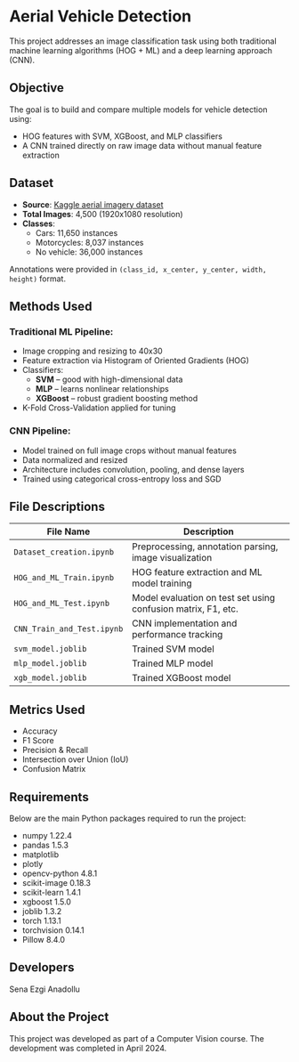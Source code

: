 # Aerial Vehicle Detection

This project addresses an image classification task using both traditional machine learning algorithms (HOG + ML) and a deep learning approach (CNN). 

## Objective

The goal is to build and compare multiple models for vehicle detection using:
- HOG features with SVM, XGBoost, and MLP classifiers
- A CNN trained directly on raw image data without manual feature extraction

## Dataset

- **Source**: [Kaggle aerial imagery dataset](https://www.kaggle.com/datasets/javiersanchezsoriano/traffic-images-captured-from-uavs)
- **Total Images**: 4,500 (1920x1080 resolution)
- **Classes**:
  - Cars: 11,650 instances
  - Motorcycles: 8,037 instances
  - No vehicle: 36,000 instances
    
Annotations were provided in `(class_id, x_center, y_center, width, height)` format.

## Methods Used

### Traditional ML Pipeline:
- Image cropping and resizing to 40x30
- Feature extraction via Histogram of Oriented Gradients (HOG)
- Classifiers:
  - **SVM** – good with high-dimensional data
  - **MLP** – learns nonlinear relationships
  - **XGBoost** – robust gradient boosting method
- K-Fold Cross-Validation applied for tuning

### CNN Pipeline:
- Model trained on full image crops without manual features
- Data normalized and resized
- Architecture includes convolution, pooling, and dense layers
- Trained using categorical cross-entropy loss and SGD

## File Descriptions

| File Name                    | Description                                                 |
|-----------------------------|-------------------------------------------------------------|
| `Dataset_creation.ipynb`    | Preprocessing, annotation parsing, image visualization      |
| `HOG_and_ML_Train.ipynb`    | HOG feature extraction and ML model training                |
| `HOG_and_ML_Test.ipynb`     | Model evaluation on test set using confusion matrix, F1, etc.|
| `CNN_Train_and_Test.ipynb`  | CNN implementation and performance tracking                 |
| `svm_model.joblib`          | Trained SVM model                                           |
| `mlp_model.joblib`          | Trained MLP model                                           |
| `xgb_model.joblib`          | Trained XGBoost model                                       |

## Metrics Used

- Accuracy
- F1 Score
- Precision & Recall
- Intersection over Union (IoU)
- Confusion Matrix

## Requirements

Below are the main Python packages required to run the project:
- numpy 1.22.4
- pandas 1.5.3
- matplotlib
- plotly
- opencv-python 4.8.1
- scikit-image 0.18.3
- scikit-learn 1.4.1
- xgboost 1.5.0
- joblib 1.3.2
- torch 1.13.1
- torchvision 0.14.1
- Pillow 8.4.0

## Developers
Sena Ezgi Anadollu

## About the Project
This project was developed as part of a Computer Vision course. The development was completed in April 2024.
